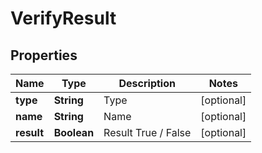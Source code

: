 

# VerifyResult


## Properties

| Name | Type | Description | Notes |
|------------ | ------------- | ------------- | -------------|
|**type** | **String** | Type |  [optional] |
|**name** | **String** | Name |  [optional] |
|**result** | **Boolean** | Result True / False |  [optional] |



